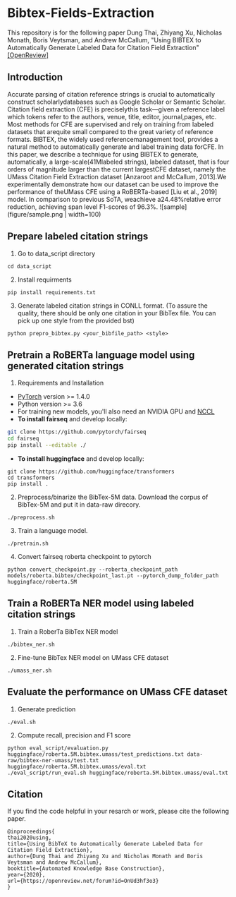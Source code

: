 # Bibtex-Fields-Extraction
This repository is for the following paper
Dung Thai, Zhiyang Xu, Nicholas Monath, Boris Veytsman, and Andrew McCallum, "Using BIBTEX to Automatically Generate Labeled Data for Citation Field Extraction" [[OpenReview]](https://openreview.net/pdf?id=OnUd3hf3o3)

## Introduction
Accurate parsing of citation reference strings is crucial to automatically construct scholarlydatabases such as Google Scholar or Semantic Scholar. Citation field extraction (CFE) is preciselythis task—given a reference label which tokens refer to the authors, venue, title, editor, journal,pages, etc. Most methods for CFE are supervised and rely on training from labeled datasets that arequite small compared to the great variety of reference formats. BIBTEX, the widely used referencemanagement tool, provides a natural method to automatically generate and label training data forCFE. In this paper, we describe a technique for using BIBTEX to generate, automatically, a large-scale(41Mlabeled strings), labeled dataset, that is four orders of magnitude larger than the current largestCFE dataset, namely the UMass Citation Field Extraction dataset  [Anzaroot and McCallum, 2013].We experimentally demonstrate how our dataset can be used to improve the performance of theUMass CFE using a RoBERTa-based [Liu et al., 2019] model. In comparison to previous SoTA, weachieve a24.48%relative error reduction, achieving span level F1-scores of 96.3%.
![sample](figure/sample.png | width=100)
## Prepare labeled citation strings 
1. Go to data_script directory
```
cd data_script
```
2. Install requirments
```
pip install requirements.txt
```
3. Generate labeled citation strings in CONLL format. (To assure the quality, there should be only one citation in your BibTex file. You can pick up one style from the provided bst)
```
python prepro_bibtex.py <your_bibfile_path> <style>
```
## Pretrain a RoBERTa language model using generated citation strings
1. Requirements and Installation
* [PyTorch](http://pytorch.org/) version >= 1.4.0
* Python version >= 3.6
* For training new models, you'll also need an NVIDIA GPU and [NCCL](https://github.com/NVIDIA/nccl)
* **To install fairseq** and develop locally:
```bash
git clone https://github.com/pytorch/fairseq
cd fairseq
pip install --editable ./
```
* **To install huggingface** and develop locally:
```
git clone https://github.com/huggingface/transformers
cd transformers
pip install .
```
2. Preprocess/binarize the BibTex-5M data. Download the corpus of BibTex-5M and put it in data-raw direcory.
```
./preprocess.sh
```
3. Train a language model. 
```
./pretrain.sh
```
4. Convert fairseq roberta checkpoint to pytorch
```
python convert_checkpoint.py --roberta_checkpoint_path models/roberta.bibtex/checkpoint_last.pt --pytorch_dump_folder_path huggingface/roberta.5M
```
## Train a RoBERTa NER model using labeled citation strings
1. Train a RoberTa BibTex NER model
```
./bibtex_ner.sh
```
2. Fine-tune BibTex NER model on UMass CFE dataset
```
./umass_ner.sh
```
## Evaluate the performance on UMass CFE dataset
1. Generate prediction
```
./eval.sh
```
2. Compute recall, precision and F1 score 
```
python eval_script/evaluation.py huggingface/roberta.5M.bibtex.umass/test_predictions.txt data-raw/bibtex-ner-umass/test.txt huggingface/roberta.5M.bibtex.umass/eval.txt
./eval_script/run_eval.sh huggingface/roberta.5M.bibtex.umass/eval.txt
```
## Citation
If you find the code helpful in your resarch or work, please cite the following paper.
```
@inproceedings{
thai2020using,
title={Using BibTeX to Automatically Generate Labeled Data for Citation Field Extraction},
author={Dung Thai and Zhiyang Xu and Nicholas Monath and Boris Veytsman and Andrew McCallum},
booktitle={Automated Knowledge Base Construction},
year={2020},
url={https://openreview.net/forum?id=OnUd3hf3o3}
}
```
